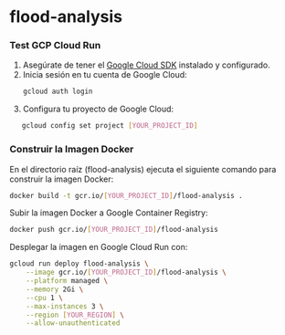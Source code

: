 # flood-analysis

### Test GCP Cloud Run
1. Asegúrate de tener el [Google Cloud SDK](https://cloud.google.com/sdk) instalado y configurado.
2. Inicia sesión en tu cuenta de Google Cloud:
   ```bash
   gcloud auth login
   ```
3. Configura tu proyecto de Google Cloud:
```bash
   gcloud config set project [YOUR_PROJECT_ID]
   ```
### Construir la Imagen Docker
En el directorio raíz (flood-analysis) ejecuta el siguiente comando para construir la imagen Docker:
```bash
docker build -t gcr.io/[YOUR_PROJECT_ID]/flood-analysis .
```
Subir la imagen Docker a Google Container Registry:
```bash
docker push gcr.io/[YOUR_PROJECT_ID]/flood-analysis
```
Desplegar la imagen en Google Cloud Run con:

```bash
gcloud run deploy flood-analysis \
    --image gcr.io/[YOUR_PROJECT_ID]/flood-analysis \
    --platform managed \
    --memory 2Gi \
    --cpu 1 \
    --max-instances 3 \
    --region [YOUR_REGION] \
    --allow-unauthenticated
```
